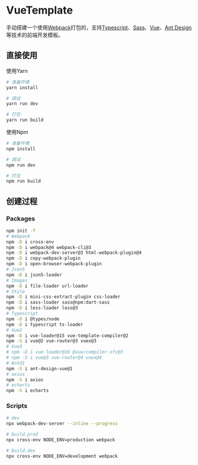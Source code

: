 # VueTemplate

手动搭建一个使用[Webpack](https://v4.webpack.js.org/concepts/)打包的，支持[Typescript](https://www.tslang.cn/docs/home.html)、[Sass](https://www.sass.hk/)、[Vue](https://cn.vuejs.org/)、[Ant Design](https://www.antdv.com/docs/vue/introduce-cn/)等技术的前端开发模板。

## 直接使用

使用Yarn

```bash
# 准备环境
yarn install

# 调试
yarn run dev

# 打包
yarn run build
```

使用Npm

```bash
# 准备环境
npm install

# 调试
npm run dev

# 打包
npm run build
```

## 创建过程

### Packages

```bash
npm init -f
# Webpack
npm -D i cross-env
npm -D i webpack@4 webpack-cli@3
npm -D i webpack-dev-server@3 html-webpack-plugin@4
npm -D i copy-webpack-plugin
npm -D i open-browser-webpack-plugin
# Json5
npm -D i json5-loader
# Images
npm -D i file-loader url-loader
# Style
npm -D i mini-css-extract-plugin css-loader
npm -D i sass-loader sass@npm:dart-sass
npm -D i less-loader less@3
# Typescript
npm -D i @types/node
npm -D i typescript ts-loader
# Vue2
npm -D i vue-loader@15 vue-template-compiler@2
npm -S i vue@2 vue-router@3 vuex@3
# Vue3
# npm -D i vue-loader@16 @vue/compiler-sfc@3
# npm -S i vue@3 vue-router@4 vuex@4
# Antd1
npm -S i ant-design-vue@1
# axios
npm -S i axios
# echarts
npm -S i echarts
```

### Scripts

```bash
# dev
npx webpack-dev-server --inline --progress

# build.prod
npx cross-env NODE_ENV=production webpack

# build.dev
npx cross-env NODE_ENV=development webpack
```

